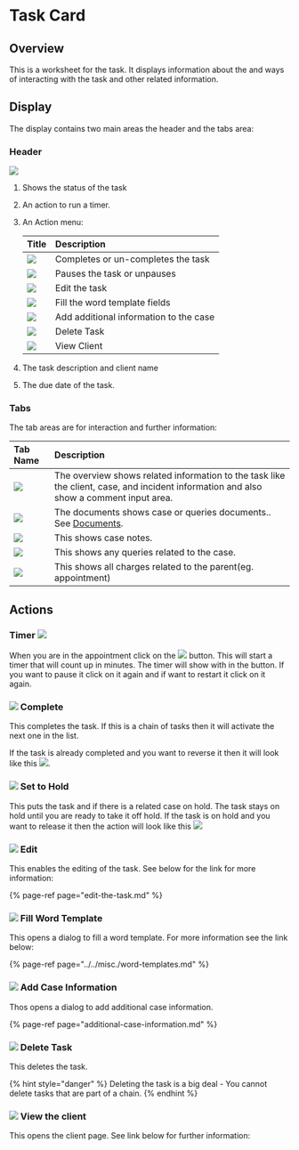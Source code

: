 # Task Card

## Overview

This is a worksheet for the task. It displays information about the and ways of interacting with the task and other related information.

## Display

The display contains two main areas the header and the tabs area:

### Header

![](../../.gitbook/assets/docs_task03-.png)

1. Shows the status of the task
2. An action to run a timer.
3. An Action menu:

   | Title | Description |
   | :--- | :--- |
   | ![](../../.gitbook/assets/docs_tasks_actions01.png) | Completes or un-completes the task |
   | ![](../../.gitbook/assets/docs_tasks_action02.png) | Pauses the task or unpauses |
   | ![](../../.gitbook/assets/docs_tasks_actions03.png) | Edit the task |
   | ![](../../.gitbook/assets/docs_tasks_actions04.png) | Fill the word template fields |
   | ![](../../.gitbook/assets/docs_tasks_actions05.png) | Add additional information to the case |
   | ![](../../.gitbook/assets/docs_tasks_actions06.png) | Delete Task |
   | ![](../../.gitbook/assets/docs_tasks_actions07.png) | View Client |

4. The task description and client name
5. The due date of the task.

### Tabs

The tab areas are for interaction and further information:

| Tab Name | Description |
| :--- | :--- |
| ![](../../.gitbook/assets/docs_tabs01.png) | The overview shows related information to the task like the client, case, and incident information and also show a comment input area. |
| ![](../../.gitbook/assets/docs_tabs02.png) | The documents shows case or queries documents.. See [Documents](../../misc./documents.md). |
| ![](../../.gitbook/assets/docs_tabs03.png) | This shows case notes. |
| ![](../../.gitbook/assets/docs_tabs04.png) | This shows any queries related to the case. |
| ![](../../.gitbook/assets/docs_tabs06.png) | This shows all charges related to the parent\(eg. appointment\) |

## Actions

### Timer    ![](../../.gitbook/assets/docs_timer01.png)

When you are in the appointment click on the ![](../../.gitbook/assets/docs_timer01.png) button. This will start a timer that will count up in minutes. The timer will show with in the button. If you want to pause it click on it again and if want to restart it click on it again.

### ![](../../.gitbook/assets/square-full.svg) Complete

This completes the task. If this is a chain of tasks then it will activate the next one in the list.

If the task is already completed and you want to reverse it then it will look like this ![](../../.gitbook/assets/docs_tasks_actions09.png).

### ![](../../.gitbook/assets/pause.svg) Set to Hold

This puts the task and if there is a related case on hold. The task stays on hold until you are ready to take it off hold. If the task is on hold and you want to release it then the action will look like this ![](../../.gitbook/assets/docs_tasks_actions08.png)

### ![](../../.gitbook/assets/docs_edit02.png) Edit

This enables the editing of the task. See below for the link for more information:

{% page-ref page="edit-the-task.md" %}

### ![](../../.gitbook/assets/file-word.svg) Fill Word Template

This opens a dialog to fill a word template. For more information see the link below:

{% page-ref page="../../misc./word-templates.md" %}

### ![](../../.gitbook/assets/briefcase-medical.svg) Add Case Information

Thos opens a dialog to add additional case information.

{% page-ref page="additional-case-information.md" %}

### ![](../../.gitbook/assets/docs_delete01.png) Delete Task

This deletes the task.

{% hint style="danger" %}
Deleting the task is a big deal - You cannot delete tasks that are part of a chain.
{% endhint %}

### ![](../../.gitbook/assets/arrow-right.svg) View the client

This opens the client page. See link below for further information:

